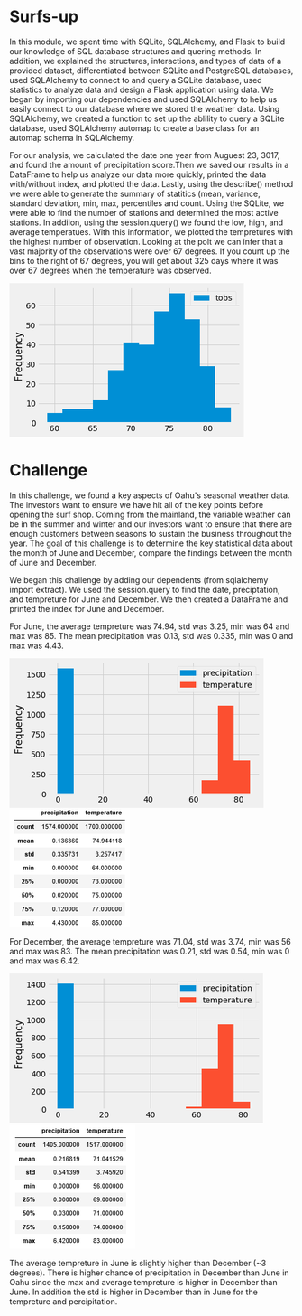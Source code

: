 # Surfs-up

In this module, we spent time with SQLite, SQLAlchemy, and Flask to build our knowledge of SQL database structures and quering methods. In addition, we explained the structures, interactions, and types of data of a provided dataset, differentiated between SQLite and PostgreSQL databases, used SQLAlchemy to connect to and query a SQLite database, used statistics to analyze data and design a Flask application using data. We began by importing our dependencies and used SQLAlchemy to help us easily connect to our database where we stored the weather data. Using SQLAlchemy, we created a function to set up the ablility to query a SQLite database, used SQLAlchemy automap to create a base class for an automap schema in SQLAlchemy. 

For our analysis, we calculated the date one year from Auguest 23, 3017, and found the amount of precipitation score.Then we saved our results in a DataFrame to help us analyze our data more quickly, printed the data with/without index, and plotted the data. Lastly, using the describe() method we were able to generate the summary of statitics (mean, variance, standard deviation, min, max, percentiles and count. Using the SQLite, we were able to find the number of stations and determined the most active stations. In addiion, using the session.query() we found the low, high, and average temperatues. With this information, we plotted the tempretures with the highest number of observation. Looking at the polt we can infer that a vast majority of the observations were over 67 degrees. If you count up the bins to the right of 67 degrees, you will get about 325 days where it was over 67 degrees when the temperature was observed.


![](Temp.png)

# Challenge 
In this challenge, we found a key aspects of Oahu's seasonal weather data. The investors want to ensure we have hit all of the key points before opening the surf shop. Coming from the mainland, the variable weather can be in the summer and winter and our investors want to ensure that there are enough customers between seasons to sustain the business throughout the year. The goal of this challenge is to determine the key statistical data about the month of June and December, compare the findings between the month of June and December.

We began this challenge by adding our dependents (from sqlalchemy import extract). We used the session.query to find the date, preciptation, and tempreture for June and December. We then created a DataFrame and printed the index for June and December.

For June, the average tempreture was 74.94, std was 3.25, min was 64 and max was 85. The mean precipitation was 0.13, std was 0.335, min was 0 and max was 4.43. 

![](June.png)
![](June1.PNG)

For December, the average tempreture was 71.04, std was 3.74, min was 56 and max was 83. The mean precipitation was 0.21, std was 0.54, min was 0 and max was 6.42. 

![](December.png)
![](December1.PNG)

The average tempreture in June is slightly higher than December (~3 degrees). There is higher chance of precipitation in December than June in Oahu since the max and average tempreture is higher in December than June. In addition the std is higher in December than in June for the tempreture and percipitation. 
